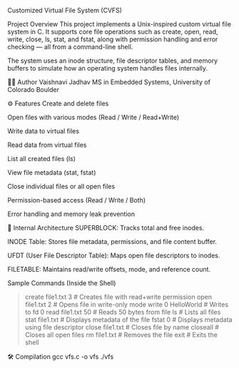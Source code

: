 Customized Virtual File System (CVFS)


Project Overview
This project implements a Unix-inspired custom virtual file system in C. It supports core file operations such as create, open, read, write, close, ls, stat, and fstat, along with permission handling and error checking — all from a command-line shell.

The system uses an inode structure, file descriptor tables, and memory buffers to simulate how an operating system handles files internally.



👩‍💻 Author
Vaishnavi Jadhav
MS in Embedded Systems, University of Colorado Boulder


⚙️ Features
Create and delete files

Open files with various modes (Read / Write / Read+Write)

Write data to virtual files

Read data from virtual files

List all created files (ls)

View file metadata (stat, fstat)

Close individual files or all open files

Permission-based access (Read / Write / Both)

Error handling and memory leak prevention



📂 Internal Architecture
SUPERBLOCK: Tracks total and free inodes.

INODE Table: Stores file metadata, permissions, and file content buffer.

UFDT (User File Descriptor Table): Maps open file descriptors to inodes.

FILETABLE: Maintains read/write offsets, mode, and reference count.



Sample Commands (Inside the Shell)
> create file1.txt 3           # Creates file with read+write permission
> open file1.txt 2             # Opens file in write-only mode
> write 0 HelloWorld           # Writes to fd 0
> read file1.txt 50            # Reads 50 bytes from file
> ls                           # Lists all files
> stat file1.txt               # Displays metadata of the file
> fstat 0                      # Displays metadata using file descriptor
> close file1.txt              # Closes file by name
> closeall                     # Closes all open files
> rm file1.txt                 # Removes the file
> exit                         # Exits the shell

🛠️ Compilation
gcc vfs.c -o vfs
./vfs


